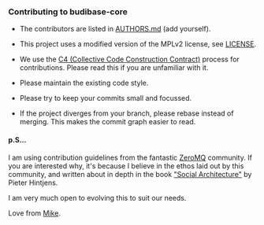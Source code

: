 ### Contributing to budibase-core

* The contributors are listed in [AUTHORS.md](https://github.com/budibase/budibase-core/blob/master/AUTHORS.md) (add yourself).

* This project uses a modified version of the MPLv2 license, see [LICENSE](https://github.com/budibase/budibase-core/blob/master/LICENSE).

* We use the [C4 (Collective Code Construction Contract)](https://rfc.zeromq.org/spec:42/C4/) process for contributions.
Please read this if you are unfamiliar with it.

* Please maintain the existing code style. 

* Please try to keep your commits small and focussed.

* If the project diverges from your branch, please rebase instead of merging. This makes the commit graph easier to read.

#### p.S...

I am using contribution guidelines from the fantastic [ZeroMQ](https://github.com/zeromq) community. If you are interested why, it's because I believe in the ethos laid out by this community, and written about in depth in the book ["Social Architecture"](https://www.amazon.com/Social-Architecture-Building-line-Communities/dp/1533112452) by Pieter Hintjens. 

I am very much open to evolving this to suit our needs.

Love from [Mike](https://github.com/mikebudi).
